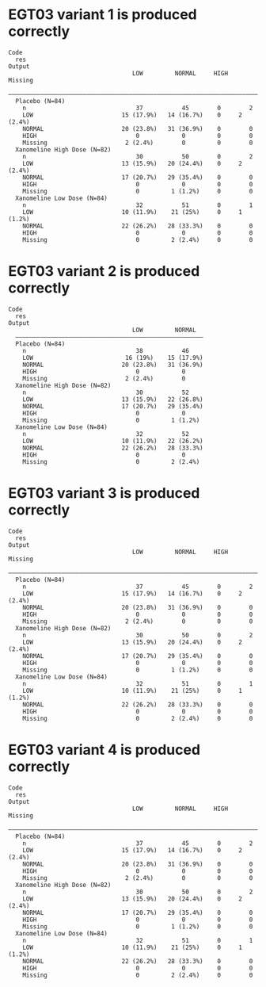 # EGT03 variant 1 is produced correctly

    Code
      res
    Output
                                       LOW         NORMAL     HIGH   Missing 
      ———————————————————————————————————————————————————————————————————————
      Placebo (N=84)                                                         
        n                               37           45        0        2    
        LOW                         15 (17.9%)   14 (16.7%)    0     2 (2.4%)
        NORMAL                      20 (23.8%)   31 (36.9%)    0        0    
        HIGH                            0            0         0        0    
        Missing                      2 (2.4%)        0         0        0    
      Xanomeline High Dose (N=82)                                            
        n                               30           50        0        2    
        LOW                         13 (15.9%)   20 (24.4%)    0     2 (2.4%)
        NORMAL                      17 (20.7%)   29 (35.4%)    0        0    
        HIGH                            0            0         0        0    
        Missing                         0         1 (1.2%)     0        0    
      Xanomeline Low Dose (N=84)                                             
        n                               32           51        0        1    
        LOW                         10 (11.9%)    21 (25%)     0     1 (1.2%)
        NORMAL                      22 (26.2%)   28 (33.3%)    0        0    
        HIGH                            0            0         0        0    
        Missing                         0         2 (2.4%)     0        0    

# EGT03 variant 2 is produced correctly

    Code
      res
    Output
                                       LOW         NORMAL  
      —————————————————————————————————————————————————————
      Placebo (N=84)                                       
        n                               38           46    
        LOW                          16 (19%)    15 (17.9%)
        NORMAL                      20 (23.8%)   31 (36.9%)
        HIGH                            0            0     
        Missing                      2 (2.4%)        0     
      Xanomeline High Dose (N=82)                          
        n                               30           52    
        LOW                         13 (15.9%)   22 (26.8%)
        NORMAL                      17 (20.7%)   29 (35.4%)
        HIGH                            0            0     
        Missing                         0         1 (1.2%) 
      Xanomeline Low Dose (N=84)                           
        n                               32           52    
        LOW                         10 (11.9%)   22 (26.2%)
        NORMAL                      22 (26.2%)   28 (33.3%)
        HIGH                            0            0     
        Missing                         0         2 (2.4%) 

# EGT03 variant 3 is produced correctly

    Code
      res
    Output
                                       LOW         NORMAL     HIGH   Missing 
      ———————————————————————————————————————————————————————————————————————
      Placebo (N=84)                                                         
        n                               37           45        0        2    
        LOW                         15 (17.9%)   14 (16.7%)    0     2 (2.4%)
        NORMAL                      20 (23.8%)   31 (36.9%)    0        0    
        HIGH                            0            0         0        0    
        Missing                      2 (2.4%)        0         0        0    
      Xanomeline High Dose (N=82)                                            
        n                               30           50        0        2    
        LOW                         13 (15.9%)   20 (24.4%)    0     2 (2.4%)
        NORMAL                      17 (20.7%)   29 (35.4%)    0        0    
        HIGH                            0            0         0        0    
        Missing                         0         1 (1.2%)     0        0    
      Xanomeline Low Dose (N=84)                                             
        n                               32           51        0        1    
        LOW                         10 (11.9%)    21 (25%)     0     1 (1.2%)
        NORMAL                      22 (26.2%)   28 (33.3%)    0        0    
        HIGH                            0            0         0        0    
        Missing                         0         2 (2.4%)     0        0    

# EGT03 variant 4 is produced correctly

    Code
      res
    Output
                                       LOW         NORMAL     HIGH   Missing 
      ———————————————————————————————————————————————————————————————————————
      Placebo (N=84)                                                         
        n                               37           45        0        2    
        LOW                         15 (17.9%)   14 (16.7%)    0     2 (2.4%)
        NORMAL                      20 (23.8%)   31 (36.9%)    0        0    
        HIGH                            0            0         0        0    
        Missing                      2 (2.4%)        0         0        0    
      Xanomeline High Dose (N=82)                                            
        n                               30           50        0        2    
        LOW                         13 (15.9%)   20 (24.4%)    0     2 (2.4%)
        NORMAL                      17 (20.7%)   29 (35.4%)    0        0    
        HIGH                            0            0         0        0    
        Missing                         0         1 (1.2%)     0        0    
      Xanomeline Low Dose (N=84)                                             
        n                               32           51        0        1    
        LOW                         10 (11.9%)    21 (25%)     0     1 (1.2%)
        NORMAL                      22 (26.2%)   28 (33.3%)    0        0    
        HIGH                            0            0         0        0    
        Missing                         0         2 (2.4%)     0        0    

